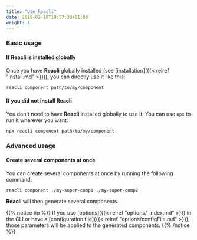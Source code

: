 ```yaml
---
title: "Use Reacli"
date: 2019-02-18T19:57:39+01:00
weight: 1
---
```


### Basic usage

#### If **Reacli** is installed globally

Once you have **Reacli** globally installed (see [installation]({{< relref "install.md" >}})), you can directly use it like this:

```bash
reacli component path/to/my/component
```

#### If you did not install **Reacli**

You don't need to have **Reacli** installed globally to use it. You can use `npx` to run it wherever you want:

```bash
npx reacli component path/to/my/component
```

### Advanced usage

#### Create several components at once

You can create several components at once by running the following command:

```bash
reacli component ./my-super-comp1 ./my-super-comp2
```

**Reacli** will then generate several components.

{{% notice tip %}}
If you use [options]({{< relref "options/_index.md" >}}) in the CLI or have a [configuration file]({{< relref "options/configFile.md" >}}), those parameters will be applied to the generated components.
{{% /notice %}}
